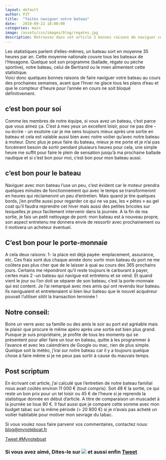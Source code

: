 ```yaml
---
layout: default
author: PJT
title:  "faites naviguer votre bateau"
date:   2018-09-22 18:00:00
categories: main
image: /assets/css/images/blog/regates.jpg
description: Retrouvez dans cet article 3 bonnes raisons de naviguer cet automne et une méthode simple pour y arriver.
---
```

Les statistiques parlent d’elles-mêmes, un bateau sort en moyenne 35 heures par an.  Cette moyenne nationale couvre tous les bateaux de l’Hexagone.  Quelque soit son programme (ballade, régate ou pèche sportive), votre bateau, celui de Bertrand ou le mien alimentent cette statistique.  
Voici donc quelques bonnes raisons de faire naviguer votre bateau au cours des prochaines semaines, avant que l’hiver ne glace tous les plans d’eau et que le compteur d’heure pour l’année en cours ne soit bloqué définitivement.
<!--break-->

## c’est bon pour soi
Comme les membres de notre équipe, si vous avez un bateau, c’est parce que vous aimez ça.  C’est à mes yeux un excellent loisir, pour ne pas dire - ou écrire - un exutoire car je me sens toujours mieux après une sortie en bateau et cela est valable aussi bien avec notre voilier qu’avec notre bateau à moteur.  Donc plus je peux faire du bateau, mieux je me porte et je n’ai pas forcément besoin de sortir pendant plusieurs heures pour cela, une simple heure me suffit pour faire le plein de sensation jusqu’à ma prochaine ballade nautique et si c’est bon pour moi, c’est bon pour mon bateau aussi.

## c’est bon pour le bateau
Naviguer avec mon bateau l’use un peu, c’est évident car le moteur prendra quelques minutes de fonctionnement qui avec le temps se transformeront en heures qui réclameront un peu d’entretien.  Mais quand je tire quelques bords, j’en profite aussi pour regarder ce qui ne va pas, les « pètes » au gel coat qu’il faudra reprendre cet hiver mais aussi des petites bricoles sur lesquelles je peux facilement intervenir dans la journée.  A la fin de ma sortie, je fais un petit nettoyage de pont: mon bateau est à nouveau propre, son aspect entretenu me donnera envie de ressortir avec prochainement ou il motivera un acheteur éventuel.

## C’est bon pour le porte-monnaie
A cela deux raisons: 
1- la place est déjà payée:  emplacement, assurance, etc. Ces frais sont dus chaque année donc sortir mon bateau du port ne me coûtera pas plus cher que de le laisser à quai au cours des 365 prochains jours.  Certains me répondront qu’il reste toujours le carburant à payer, certes mais
2 -un bateau qui navigue est entretenu et se vend.  Et quand vient le jour ou l’on doit se séparer de son bateau, c’est la porte-monnaie qui est content.  Je l’ai remarqué avec mes amis qui ont revendu leur bateau.  Ils naviguaient et entretenaient si bien leur bateau que le nouvel acquéreur pouvait l’utiliser sitôt la transaction terminée !

## Notre conseil:

Boire un verre avec sa famille ou des amis le soir au port est agréable mais le plaisir que procure le même apéro après une sortie est bien plus grand.  Puisque je suis propriétaire, je profite de tous les moments qui se présentent pour aller faire un tour en bateau, quitte à les programmer à l’avance et avec les calendriers de Google ou mac, rien de plus simple.  Quelque soit la météo, j’irai sur notre bateau car il y a toujours quelque chose à faire même si je ne peux pas sortir à cause du mauvais temps.

## Post scriptum
En écrivant cet article, j’ai calculé que l’entretien de notre bateau familial nous avait coûtés environ 11 000 € (tout compris).  Soit 48 € la sortie, ce qui reste un bon prix pour un tel loisir ou 45 € de l’heure si je reprends la statistique donnée en début d’article.  A titre de comparaison un muscadet à la journée se loue 80 €.
Il faut aussi que je compare cette somme avec mon budget tabac sur la même période (> 20 800 €) si je n’avais pas acheté un voilier habitable pour motiver mon sevrage du tabac.

Si vous voulez nous faire parvenir vos commentaires, contactez nous: [blog@mynoteboat.fr](mailto:blog@mynoteboat.fr)

<a href="https://twitter.com/intent/tweet?button_hashtag=Mynoteboat&ref_src=twsrc%5Etfw" class="twitter-hashtag-button" data-show-count="false">Tweet #Mynoteboat</a><script async src="https://platform.twitter.com/widgets.js" charset="utf-8"></script>

<h3> Si vous avez aimé, Dites-le sur 
<a href="https://www.facebook.com/sharer/sharer.php?u=http://www.mynoteboat.fr//main/2018/09/22/faites-naviguer-votre-bateau.html" target="_blank" ><img src="{{ site.url }}/assets/images/facebook-icon-S.png"
           id="FB" class="socialicon"></a>
            et aussi 
           <a><script src="//platform.linkedin.com/in.js" type="text/javascript"> lang: fr_FR</script></a>
            enfin 
<a href="https://twitter.com/share?ref_src=twsrc%5Etfw" class="twitter-share-button" data-show-count="false">Tweet</a><script async src="https://platform.twitter.com/widgets.js" charset="utf-8"></script></h3>
